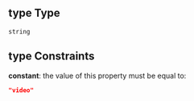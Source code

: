 ## type Type

`string`

## type Constraints

**constant**: the value of this property must be equal to:

```json
"video"
```
